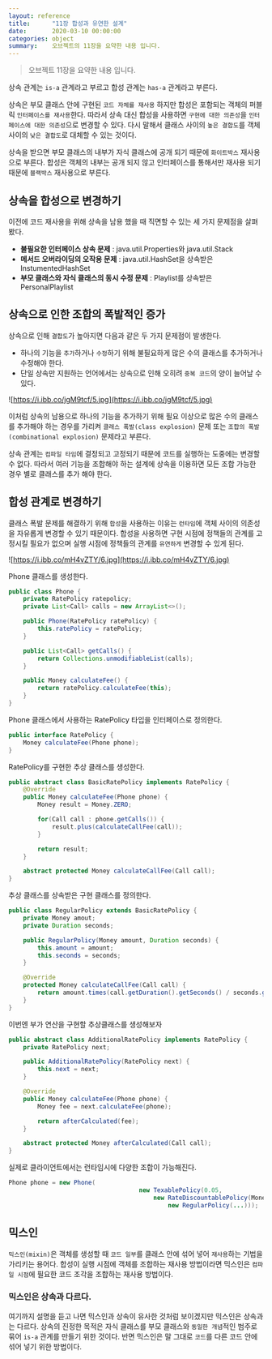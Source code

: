 ```yaml
---
layout: reference
title:      "11장 합성과 유연한 설계"
date:       2020-03-10 00:00:00
categories: object
summary:    오브젝트의 11장을 요약한 내용 입니다.
---
```


> 오브젝트 11장을 요약한 내용 입니다.

상속 관계는 `is-a` 관계라고 부르고 합성 관계는 `has-a` 관계라고 부른다. 

상속은 부모 클래스 안에 구현된 `코드 자체를 재사용` 하지만 합성은 포함되는 객체의 퍼블릭 `인터페이스를 재사용`한다. 따라서 상속 대신 합성을 사용하면 `구현에 대한 의존성`을 `인터페이스에 대한 의존성`으로 변경할 수 있다. 다시 말해서 클래스 사이의 `높은 결합도`를 객체 사이의 `낮은 결합도`로 대체할 수 있는 것이다. 

상속을 받으면 부모 클래스의 내부가 자식 클래스에 공개 되기 때문에 `화이트박스` 재사용으로 부른다. 합성은 객체의 내부는 공개 되지 않고 인터페이스를 통해서만 재사용 되기 때문에 `블랙박스` 재사용으로 부른다. 

## 상속을 합성으로 변경하기

이전에 코드 재사용을 위해 상속을 남용 했을 때 직면할 수 있는 세 가지 문제점을 살펴봤다. 

- **불필요한 인터페이스 상속 문제** : java.util.Properties와 java.util.Stack
- **메서드 오버라이딩의 오작용 문제** : java.util.HashSet을 상속받은 InstumentedHashSet
- **부모 클래스와 자식 클래스의 동시 수정 문제** : Playlist를 상속받은 PersonalPlaylist

## 상속으로 인한 조합의 폭발적인 증가

상속으로 인해 `결합도`가 높아지면 다음과 같은 두 가지 문제점이 발생한다. 

- 하나의 기능을 `추가`하거나 `수정`하기 위해 불필요하게 많은 수의 클래스를 추가하거나 수정해야 한다.
- 단일 상속만 지원하는 언어에서는 상속으로 인해 오히려 `중복 코드`의 양이 늘어날 수 있다.

![https://i.ibb.co/jgM9tcf/5.jpg](https://i.ibb.co/jgM9tcf/5.jpg)

이처럼 상속의 남용으로 하나의 기능을 추가하기 위해 필요 이상으로 많은 수의 클래스를 추가해야 하는 경우를 가리켜 `클래스 폭발(class explosion)` 문제 또는 `조합의 폭발(combinational explosion)` 문제라고 부른다. 

상속 관계는 `컴파일 타임`에 결정되고 고정되기 때문에 코드를 실행하는 도중에는 변경할 수 없다. 따라서 여러 기능을 조합해야 하는 설계에 상속을 이용하면 모든 조합 가능한 경우 별로 클래스를 추가 해야 한다. 

## 합성 관계로 변경하기

클래스 폭발 문제를 해결하기 위해 `합성`을 사용하는 이유는 `런타임`에 객체 사이의 의존성을 자유롭게 변경할 수 있기 때문이다. 합성을 사용하면 구현 시점에 정책들의 관계를 고정시킬 필요가 없으며 실행 시점에 정책들의 관계를 `유연하게` 변경할 수 있게 된다. 

![https://i.ibb.co/mH4vZTY/6.jpg](https://i.ibb.co/mH4vZTY/6.jpg)

Phone 클래스를 생성한다. 
```java
public class Phone {
	private RatePolicy ratepolicy;
	private List<Call> calls = new ArrayList<>();

	public Phone(RatePolicy ratePolicy) {
		this.ratePolicy = ratePolicy;
	}

	public List<Call> getCalls() {
		return Collections.unmodifiableList(calls);
	}

	public Money calculateFee() {
		return ratePolicy.calculateFee(this);
	}
}
```
Phone 클래스에서 사용하는 RatePolicy 타입을 인터페이스로 정의한다. 
```java
public interface RatePolicy {
	Money calculateFee(Phone phone);
}
```
RatePolicy를 구현한 추상 클래스를 생성한다. 
```java
public abstract class BasicRatePolicy implements RatePolicy {
	@Override
	public Money calculateFee(Phone phone) {
		Money result = Money.ZERO;

		for(Call call : phone.getCalls()) {
			result.plus(calculateCallFee(call));
		}

		return result;
	}

	abstract protected Money calculateCallFee(Call call);
}
```
추상 클래스를 상속받은 구현 클래스를 정의한다. 
```java
public class RegularPolicy extends BasicRatePolicy {
	private Money amout;
	private Duration seconds;

	public RegularPolicy(Money amount, Duration seconds) {
		this.amount = amount;
		this.seconds = seconds;
	}

	@Override
	protected Money calculateCallFee(Call call) {
		return amount.times(call.getDuration().getSeconds() / seconds.getSeconds());
	}
}
```
이번엔 부가 연산을 구현할 추상클래스를 생성해보자
```java
public abstract class AdditionalRatePolicy implements RatePolicy {
	private RatePolicy next;

	public AdditionalRatePolicy(RatePolicy next) {
		this.next = next;
	}

	@Override
	public Money calculateFee(Phone phone) {
		Money fee = next.calculateFee(phone);

		return afterCalculated(fee);
	}

	abstract protected Money afterCalculated(Call call);
}
```
실제로 클라이언트에서는 런타임시에 다양한 조합이 가능해진다. 
```java
Phone phone = new Phone(
									new TexablePolicy(0.05,
										new RateDiscountablePolicy(Money.wons(1000),
											new RegularPolicy(...)));
```
## 믹스인

`믹스인(mixin)`은 객체를 생성할 때 `코드 일부`를 클래스 안에 섞어 넣어 `재사용`하는 기법을 가리키는 용어다. 합성이 실행 시점에 객체를 조합하는 재사용 방법이라면 믹스인은 `컴파일 시점`에 필요한 코드 조각을 조합하는 재사용 방법이다. 

### 믹스인은 상속과 다르다.

여기까지 설명을 듣고 나면 믹스인과 상속이 유사한 것처럼 보이겠지만 믹스인은 상속과는 다르다. 상속의 진정한 목적은 자식 클래스를 부모 클래스와 `동일한 개념`적인 범주로 묶어 `is-a` 관계를 만들기 위한 것이다. 반면 믹스인은 말 그대로 `코드`를 다른 코드 안에 섞어 넣기 위한 방법이다.